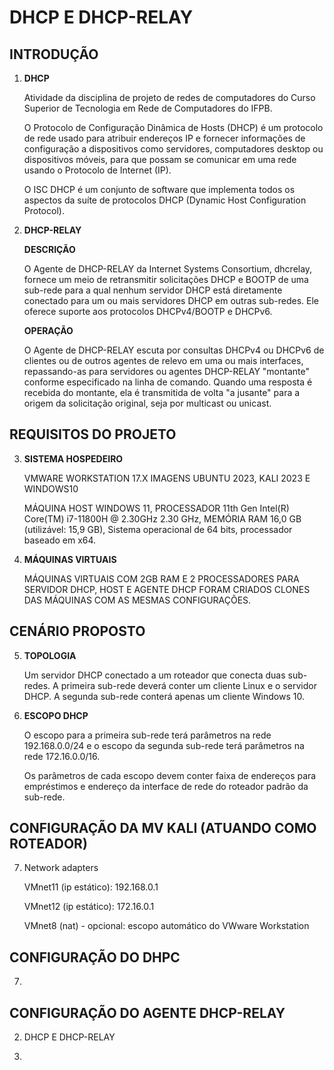 # DHCP E DHCP-RELAY

## INTRODUÇÃO 
    
   1. **DHCP**

        Atividade da disciplina de projeto de redes de computadores do Curso Superior de Tecnologia em Rede de Computadores do IFPB.

        O Protocolo de Configuração Dinâmica de Hosts (DHCP) é um protocolo de rede usado para atribuir endereços IP e fornecer informações de configuração a dispositivos como servidores, computadores desktop ou dispositivos móveis, para que possam se comunicar em uma rede usando o Protocolo de Internet (IP).
    
        O ISC DHCP é um conjunto de software que implementa todos os aspectos da suíte de protocolos DHCP (Dynamic Host Configuration Protocol).

   2. **DHCP-RELAY**

        **DESCRIÇÃO**

        O Agente de DHCP-RELAY da Internet Systems Consortium, dhcrelay, fornece um meio de retransmitir solicitações DHCP e BOOTP de uma sub-rede para a qual nenhum servidor DHCP está diretamente conectado para um ou mais servidores DHCP em outras sub-redes. Ele oferece suporte aos protocolos DHCPv4/BOOTP e DHCPv6.

        **OPERAÇÃO**
    
        O Agente de DHCP-RELAY escuta por consultas DHCPv4 ou DHCPv6 de clientes ou de outros agentes de relevo em uma ou mais interfaces, repassando-as para servidores ou agentes DHCP-RELAY "montante" conforme especificado na linha de comando. Quando uma resposta é recebida do montante, ela é transmitida de volta "a jusante" para a origem da solicitação original, seja por multicast ou unicast.

## REQUISITOS DO PROJETO

   3. **SISTEMA HOSPEDEIRO**

        VMWARE WORKSTATION 17.X
        IMAGENS UBUNTU 2023, KALI 2023 E WINDOWS10

        MÁQUINA HOST WINDOWS 11, PROCESSADOR 11th Gen Intel(R) Core(TM) i7-11800H @ 2.30GHz   2.30 GHz, MEMÓRIA RAM 16,0 GB (utilizável: 15,9 GB), Sistema operacional de 64 bits, processador baseado em x64. 

   4. **MÁQUINAS VIRTUAIS** 

        MÁQUINAS VIRTUAIS COM 2GB RAM E 2 PROCESSADORES PARA SERVIDOR DHCP, HOST E AGENTE DHCP FORAM CRIADOS CLONES DAS MÁQUINAS COM AS MESMAS CONFIGURAÇÕES.

## CENÁRIO PROPOSTO

   5. **TOPOLOGIA**

        Um servidor DHCP conectado a um roteador que conecta duas sub-redes. A primeira sub-rede deverá conter um cliente Linux e o servidor DHCP. A segunda sub-rede conterá apenas um cliente Windows 10.

   6. **ESCOPO DHCP**

        O escopo para a primeira sub-rede terá parâmetros na rede 192.168.0.0/24 e o escopo da segunda sub-rede terá parâmetros na rede 172.16.0.0/16.

        Os parâmetros de cada escopo devem conter faixa de endereços para empréstimos e endereço da interface de rede do roteador padrão da sub-rede.

## CONFIGURAÇÃO DA MV KALI (ATUANDO COMO ROTEADOR)

   7. Network adapters

        VMnet11 (ip estático): 192.168.0.1

        VMnet12 (ip estático): 172.16.0.1
        
        VMnet8 (nat) - opcional: escopo automático do VWware Workstation

## CONFIGURAÇÃO DO DHPC

   7. 


## CONFIGURAÇÃO DO AGENTE DHCP-RELAY

2. DHCP E DHCP-RELAY

3. 